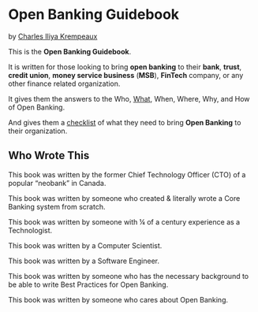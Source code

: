# Open Banking Guidebook

by [Charles Iliya Krempeaux](http://changelog.ca/)

This is the **Open Banking Guidebook**.

It is written for those looking to bring **open banking** to their
**bank**, **trust**, **credit union**, **money service business** (**MSB**), **FinTech** company, or any other finance related organization.

It gives them the answers to the Who, [What](manuscript/what-is-open-banking.md), When, Where, Why, and How of Open Banking.

And gives them a [checklist](manuscript/open-banking-checklist.md) of what they need to bring **Open Banking** to their organization.

## Who Wrote This

This book was written by the former Chief Technology Officer (CTO) of a popular “neobank” in Canada.

This book was written by someone who created & literally wrote a Core Banking system from scratch.

This book was written by someone with ¼ of a century experience as a Technologist.

This book was written by a Computer Scientist.

This book was written by a Software Engineer.

This book was written by someone who has the necessary background to be able to write Best Practices for Open Banking.

This book was written by someone who cares about Open Banking.
